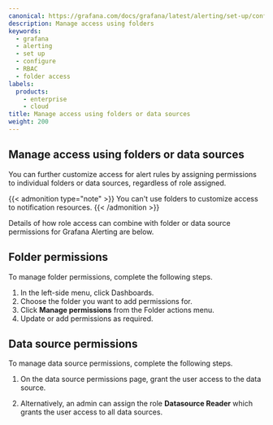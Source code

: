 ```yaml
---
canonical: https://grafana.com/docs/grafana/latest/alerting/set-up/configure-rbac/access-folders/
description: Manage access using folders
keywords:
  - grafana
  - alerting
  - set up
  - configure
  - RBAC
  - folder access
labels:
  products:
    - enterprise
    - cloud
title: Manage access using folders or data sources
weight: 200
---
```

## Manage access using folders or data sources

You can further customize access for alert rules by assigning permissions to individual folders or data sources, regardless of role assigned.

{{< admonition type="note" >}}
You can't use folders to customize access to notification resources.
{{< /admonition >}}

Details of how role access can combine with folder or data source permissions for Grafana Alerting are below.

## Folder permissions

To manage folder permissions, complete the following steps.

1. In the left-side menu, click Dashboards.
1. Choose the folder you want to add permissions for.
1. Click **Manage permissions** from the Folder actions menu.
1. Update or add permissions as required.

## Data source permissions

To manage data source permissions, complete the following steps.

1. On the data source permissions page, grant the user access to the data source.

1. Alternatively, an admin can assign the role **Datasource Reader** which grants the user access to all data sources.

